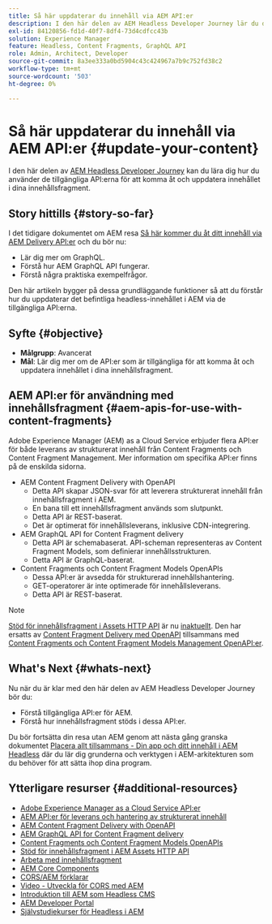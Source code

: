 ```yaml
---
title: Så här uppdaterar du innehåll via AEM API:er
description: I den här delen av AEM Headless Developer Journey lär du dig hur du använder de tillgängliga API:erna för att komma åt och uppdatera innehållet i dina innehållsfragment.
exl-id: 84120856-fd1d-40f7-8df4-73d4cdfcc43b
solution: Experience Manager
feature: Headless, Content Fragments, GraphQL API
role: Admin, Architect, Developer
source-git-commit: 8a3ee333a0bd5904c43c424967a7b9c752fd38c2
workflow-type: tm+mt
source-wordcount: '503'
ht-degree: 0%

---
```


# Så här uppdaterar du innehåll via AEM API:er {#update-your-content}

I den här delen av [AEM Headless Developer Journey](overview.md) kan du lära dig hur du använder de tillgängliga API:erna för att komma åt och uppdatera innehållet i dina innehållsfragment.

## Story hittills {#story-so-far}

I det tidigare dokumentet om AEM resa [Så här kommer du åt ditt innehåll via AEM Delivery API:er](access-your-content.md)  och du bör nu:

* Lär dig mer om GraphQL.
* Förstå hur AEM GraphQL API fungerar.
* Förstå några praktiska exempelfrågor.

Den här artikeln bygger på dessa grundläggande funktioner så att du förstår hur du uppdaterar det befintliga headless-innehållet i AEM via de tillgängliga API:erna.

## Syfte {#objective}

* **Målgrupp**: Avancerat
* **Mål**: Lär dig mer om de API:er som är tillgängliga för att komma åt och uppdatera innehållet i dina innehållsfragment.

## AEM API:er för användning med innehållsfragment {#aem-apis-for-use-with-content-fragments}

Adobe Experience Manager (AEM) as a Cloud Service erbjuder flera API:er för både leverans av strukturerat innehåll från Content Fragments och Content Fragment Management. Mer information om specifika API:er finns på de enskilda sidorna.

* AEM Content Fragment Delivery with OpenAPI
   * Detta API skapar JSON-svar för att leverera strukturerat innehåll från innehållsfragment i AEM.
   * En bana till ett innehållsfragment används som slutpunkt.
   * Detta API är REST-baserat.
   * Det är optimerat för innehållsleverans, inklusive CDN-integrering.
* AEM GraphQL API for Content Fragment delivery
   * Detta API är schemabaserat. API-scheman representeras av Content Fragment Models, som definierar innehållsstrukturen.
   * Detta API är GraphQL-baserat.
* Content Fragments och Content Fragment Models OpenAPIs
   * Dessa API:er är avsedda för strukturerad innehållshantering.
   * GET-operatorer är inte optimerade för innehållsleverans.
   * Detta API är REST-baserat.

>[!NOTE]
>
>[Stöd för innehållsfragment i Assets HTTP API](/help/assets/content-fragments/assets-api-content-fragments.md) är nu [inaktuellt](/help/release-notes/deprecated-removed-features.md). Den har ersatts av [Content Fragment Delivery med OpenAPI](/help/headless/aem-content-fragment-delivery-with-openapi.md) tillsammans med [Content Fragments och Content Fragment Models Management OpenAPI:er](/help/headless/content-fragment-openapis.md).

## What&#39;s Next {#whats-next}

Nu när du är klar med den här delen av AEM Headless Developer Journey bör du:

* Förstå tillgängliga API:er för AEM.
* Förstå hur innehållsfragment stöds i dessa API:er.

Du bör fortsätta din resa utan AEM genom att nästa gång granska dokumentet [Placera allt tillsammans - Din app och ditt innehåll i AEM Headless](put-it-all-together.md) där du lär dig grunderna och verktygen i AEM-arkitekturen som du behöver för att sätta ihop dina program.

## Ytterligare resurser {#additional-resources}

* [Adobe Experience Manager as a Cloud Service API:er](https://developer.adobe.com/experience-cloud/experience-manager-apis/)
* [AEM API:er för leverans och hantering av strukturerat innehåll](/help/headless/apis-headless-and-content-fragments.md)
* [AEM Content Fragment Delivery with OpenAPI](/help/headless/aem-content-fragment-delivery-with-openapi.md)
* [AEM GraphQL API for Content Fragment delivery](/help/headless/graphql-api/content-fragments.md)
* [Content Fragments och Content Fragment Models OpenAPIs](/help/headless/content-fragment-openapis.md)
* [Stöd för innehållsfragment i AEM Assets HTTP API](/help/assets/content-fragments/assets-api-content-fragments.md)
* [Arbeta med innehållsfragment](/help/sites-cloud/administering/content-fragments/overview.md)
* [AEM Core Components](https://experienceleague.adobe.com/docs/experience-manager-core-components/using/introduction.html?lang=sv-SE)
* [CORS/AEM förklarar](https://experienceleague.adobe.com/docs/experience-manager-learn/foundation/security/understand-cross-origin-resource-sharing.html?lang=sv-SE)
* [Video - Utveckla för CORS med AEM](https://experienceleague.adobe.com/docs/experience-manager-learn/foundation/security/develop-for-cross-origin-resource-sharing.html?lang=sv-SE)
* [Introduktion till AEM som Headless CMS](/help/headless/introduction.md)
* [AEM Developer Portal](https://experienceleague.adobe.com/landing/experience-manager/headless/developer.html?lang=sv-SE)
* [Självstudiekurser för Headless i AEM](https://experienceleague.adobe.com/docs/experience-manager-learn/getting-started-with-aem-headless/overview.html?lang=sv-SE)
